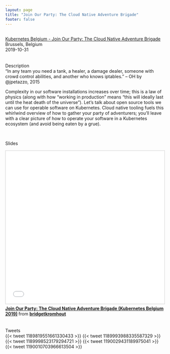 ```yaml
---
layout: page
title: "Join Our Party: The Cloud Native Adventure Brigade"
footer: false
---
```



<br>
<div class="views-field views-field-nothing">        <span class="field-content views-field-field-details"><a href="https://www.meetup.com/kubernetes-belgium/events/265449386/">Kubernetes Belgium - Join Our Party: The Cloud Native Adventure Brigade</a><br>Brussels, Belgium<br><span class="date-display-start">2019-10-31</span> </span></div>
<br>

<br>
Description
<br>
“In any team you need a tank, a healer, a damage dealer, someone with crowd control abilities, and another who knows iptables.” – OH by @jpetazzo, 2015

Complexity in our software installations increases over time; this is a law of physics (along with how “working in production” means “this will ideally last until the heat death of the universe”). Let’s talk about open source tools we can use for operable software on Kubernetes. Cloud native tooling fuels this whirlwind overview of how to gather your party of adventurers; you’ll leave with a clear picture of how to operate your software in a Kubernetes ecosystem (and avoid being eaten by a grue).

<br>

Slides
<br>
<iframe src="//www.slideshare.net/slideshow/embed_code/key/CrVBzA11bd7atF" width="595" height="485" frameborder="0" marginwidth="0" marginheight="0" scrolling="no" style="border:1px solid #CCC; border-width:1px; margin-bottom:5px; max-width: 100%;" allowfullscreen> </iframe> <div style="margin-bottom:5px"> <strong> <a href="//www.slideshare.net/bridgetkromhout/join-our-party-the-cloud-native-adventure-brigade-kubernetes-belgium-2019" title="Join Our Party: The Cloud Native Adventure Brigade (Kubernetes Belgium 2019)" target="_blank">Join Our Party: The Cloud Native Adventure Brigade (Kubernetes Belgium 2019)</a> </strong> from <strong><a href="https://www.slideshare.net/bridgetkromhout" target="_blank">bridgetkromhout</a></strong> </div>

<br>

Tweets
<br>
{{< tweet 1189819551661330433 >}}
{{< tweet 1189993988335587329 >}}
{{< tweet 1189998523179294721 >}}
{{< tweet 1190029431189975041 >}}
{{< tweet 1190010703966613504 >}}
